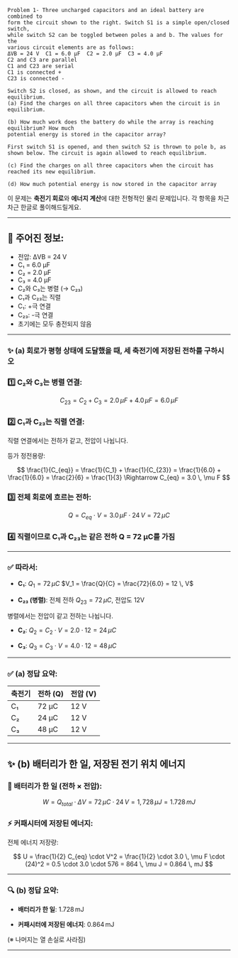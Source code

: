 ```
Problem 1- Three uncharged capacitors and an ideal battery are combined to
form the circuit shown to the right. Switch S1 is a simple open/closed switch,
while switch S2 can be toggled between poles a and b. The values for the
various circuit elements are as follows:
ΔVB = 24 V  C1 = 6.0 µF  C2 = 2.0 µF  C3 = 4.0 µF
C2 and C3 are parallel
C1 and C23 are serial
C1 is connected +
C23 is connected -

Switch S2 is closed, as shown, and the circuit is allowed to reach equilibrium.
(a) Find the charges on all three capacitors when the circuit is in equilibrium.

(b) How much work does the battery do while the array is reaching equilibrium? How much
potential energy is stored in the capacitor array?

First switch S1 is opened, and then switch S2 is thrown to pole b, as shown below. The circuit is again allowed to reach equilibrium.

(c) Find the charges on all three capacitors when the circuit has reached its new equilibrium.

(d) How much potential energy is now stored in the capacitor array
```
이 문제는 **축전기 회로**와 **에너지 계산**에 대한 전형적인 물리 문제입니다.
각 항목을 차근차근 한글로 풀이해드릴게요.

---

## 🧮 주어진 정보:

* 전압: ΔVB = 24 V
* C₁ = 6.0 µF
* C₂ = 2.0 µF
* C₃ = 4.0 µF
* C₂와 C₃는 병렬 (→ C₂₃)
* C₁과 C₂₃는 직렬
* C₁: +극 연결
* C₂₃: -극 연결
* 초기에는 모두 충전되지 않음

---

### ✨ (a) 회로가 평형 상태에 도달했을 때, 세 축전기에 저장된 전하를 구하시오

### 1️⃣ C₂와 C₃는 병렬 연결:

$$
C_{23} = C_2 + C_3 = 2.0 \, \mu F + 4.0 \, \mu F = 6.0 \, \mu F
$$

### 2️⃣ C₁과 C₂₃는 직렬 연결:

직렬 연결에서는 전하가 같고, 전압이 나뉩니다.

등가 정전용량:

$$
\frac{1}{C_{eq}} = \frac{1}{C_1} + \frac{1}{C_{23}} = \frac{1}{6.0} + \frac{1}{6.0} = \frac{2}{6} = \frac{1}{3} \Rightarrow C_{eq} = 3.0 \, \mu F
$$

### 3️⃣ 전체 회로에 흐르는 전하:

$$
Q = C_{eq} \cdot V = 3.0 \, \mu F \cdot 24 \, V = 72 \, \mu C
$$

### 4️⃣ 직렬이므로 C₁과 C₂₃는 **같은 전하 Q = 72 µC**를 가짐

---

### ✅ 따라서:

* **C₁**:
  $Q_1 = 72 \, \mu C$
  $V_1 = \frac{Q}{C} = \frac{72}{6.0} = 12 \, V$

* **C₂₃ (병렬)**:
  전체 전하 $Q_{23} = 72 \, \mu C$, 전압도 12V

병렬에서는 전압이 같고 전하는 나뉩니다.

* **C₂**:
  $Q_2 = C_2 \cdot V = 2.0 \cdot 12 = 24 \, \mu C$

* **C₃**:
  $Q_3 = C_3 \cdot V = 4.0 \cdot 12 = 48 \, \mu C$

---

### ✅ (a) 정답 요약:

| 축전기 | 전하 (Q) | 전압 (V) |
| --- | ------ | ------ |
| C₁  | 72 µC  | 12 V   |
| C₂  | 24 µC  | 12 V   |
| C₃  | 48 µC  | 12 V   |

---

## ✨ (b) 배터리가 한 일, 저장된 전기 위치 에너지

### 🔋 배터리가 한 일 (전하 × 전압):

$$
W = Q_{total} \cdot \Delta V = 72 \, \mu C \cdot 24 \, V = 1,728 \, \mu J = 1.728 \, mJ
$$

### ⚡ 커패시터에 저장된 에너지:

전체 에너지 저장량:

$$
U = \frac{1}{2} C_{eq} \cdot V^2 = \frac{1}{2} \cdot 3.0 \, \mu F \cdot (24)^2 = 0.5 \cdot 3.0 \cdot 576 = 864 \, \mu J = 0.864 \, mJ
$$

---

### 🔍 (b) 정답 요약:

* **배터리가 한 일**:
  $1.728 \, \text{mJ}$

* **커패시터에 저장된 에너지**:
  $0.864 \, \text{mJ}$

(※ 나머지는 열 손실로 사라짐)

---
